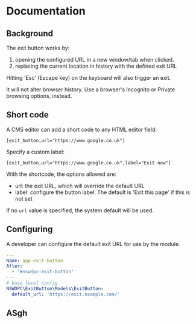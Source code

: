 # Documentation

## Background

The exit button works by:

1. opening the configured URL in a new window/tab when clicked.
2. replacing the current location in history with the defined exit URL

Hitting 'Esc' (Escape key) on the keyboard will also trigger an exit.

It will not alter browser history. Use a browser's Incognito or Private browsing options, instead.


## Short code

A CMS editor can add a short code to any HTML editor field:

```
[exit_button,url="https://www.google.co.uk"]
```

Specify a custom label:

```
[exit_button,url="https://www.google.co.uk",label="Exit now"]
```

With the shortcode, the options allowed are:

+ url: the exit URL, which will override the default URL
+ label: configure the button label. The default is 'Exit this page' if this is not set

If no `url` value is specified, the system default will be used.

## Configuring

A developer can configure the default exit URL for use by the module.

```yml
---
Name: app-exit-button
After:
  - '#nswdpc-exit-button'
---
# base level config
NSWDPC\ExitButton\Models\ExitButton:
  default_url: 'https://exit.example.com/'
```

## ASgh
